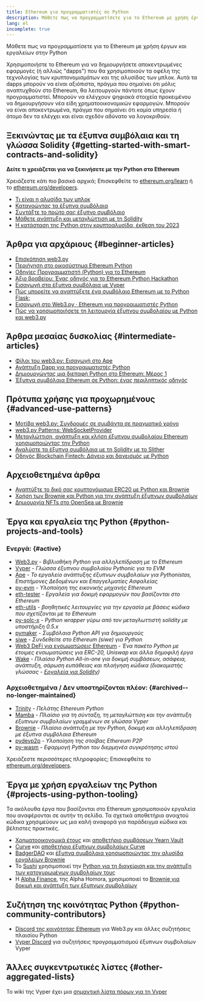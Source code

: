 ```yaml
---
title: Ethereum για προγραμματιστές σε Python
description: Μάθετε πως να προγραμματίσετε για το Ethereum με χρήση έργων και εργαλείων στην Python
lang: el
incomplete: true
---
```


<FeaturedText>Μάθετε πως να προγραμματίσετε για το Ethereum με χρήση έργων και εργαλείων στην Python</FeaturedText>

Χρησιμοποιήστε το Ethereum για να δημιουργήσετε αποκεντρωμένες εφαρμογές (ή αλλιώς "dapps") που θα χρησιμοποιούν τα οφέλη της τεχνολογίας των κρυπτονομισμάτων και της αλυσίδας των μπλοκ. Αυτά τα dapps μπορούν να είναι αξιόπιστα, πράγμα που σημαίνει ότι μόλις αναπτυχθούν στο Ethereum, θα λειτουργούν πάντοτε όπως έχουν προγραμματιστεί. Μπορούν να ελέγχουν ψηφιακά στοιχεία προκειμένου να δημιουργήσουν νέα είδη χρηματοοικονομικών εφαρμογών. Μπορούν να είναι αποκεντρωμένα, πράγμα που σημαίνει ότι καμία υπηρεσία ή άτομο δεν τα ελέγχει και είναι σχεδόν αδύνατο να λογοκριθούν.

## Ξεκινώντας με τα έξυπνα συμβόλαια και τη γλώσσα Solidity {#getting-started-with-smart-contracts-and-solidity}

**Δείτε τι χρειάζεται για να ξεκινήσετε με την Python στο Ethereum**

Χρειάζεστε κάτι πιο βασικό αρχικά; Επισκεφθείτε το [ethereum.org/learn](/learn/) ή το [ethereum.org/developers](/developers/).

- [Τι είναι η αλυσίδα των μπλοκ](https://kauri.io/article/d55684513211466da7f8cc03987607d5/blockchain-explained)
- [Κατανοώντας τα έξυπνα συμβόλαια](https://kauri.io/article/e4f66c6079e74a4a9b532148d3158188/ethereum-101-part-5-the-smart-contract)
- [Συντάξτε το πρώτο σας έξυπνο συμβόλαιο](https://kauri.io/article/124b7db1d0cf4f47b414f8b13c9d66e2/remix-ide-your-first-smart-contract)
- [Μάθετε ανάπτυξη και μεταγλώττιση με τη Solidity](https://kauri.io/article/973c5f54c4434bb1b0160cff8c695369/understanding-smart-contract-compilation-and-deployment)
- [Η κατάσταση της Python στην κρυπτοαλυσίδα, έκθεση του 2023](https://tradingstrategy.ai/blog/the-state-of-python-in-blockchain-in-2023)

## Άρθρα για αρχάριους {#beginner-articles}

- [Επισκόπηση web3.py](https://web3py.readthedocs.io/en/latest/overview.html)
- [Περιήγηση στο οικοσύστημα Ethereum Python](https://snakecharmers.ethereum.org/python-ecosystem/)
- [Οδηγίες Προγραμματιστή (Python) για το Ethereum](https://snakecharmers.ethereum.org/a-developers-guide-to-ethereum-pt-1/)
- [Άξιο βραβείου: Ένας οδηγός για το Ethereum Python Hackathon](https://snakecharmers.ethereum.org/prize-worthy/)
- [Εισαγωγή στα έξυπνα συμβόλαια με Vyper](https://kauri.io/#collections/Getting%20Started/an-introduction-to-smart-contracts-with-vyper/)
- [Πώς μπορείτε να αναπτύξετε ένα συμβόλαιο Ethereum με το Python Flask;](https://medium.com/coinmonks/how-to-develop-ethereum-contract-using-python-flask-9758fe65976e)
- [Εισαγωγή στο Web3.py · Ethereum για προγραμματιστές Python](https://www.dappuniversity.com/articles/web3-py-intro)
- [Πώς να χρησιμοποιήσετε τη λειτουργία έξυπνου συμβολαίου με Python και web3.py](https://stackoverflow.com/questions/57580702/how-to-call-a-smart-contract-function-using-python-and-web3-py)

## Άρθρα μεσαίας δυσκολίας {#intermediate-articles}

- [Φίλοι του web3.py: Εισαγωγή στο Ape](https://snakecharmers.ethereum.org/intro-to-ape/)
- [Ανάπτυξη Dapp για προγραμματιστές Python](https://levelup.gitconnected.com/dapps-development-for-python-developers-f52b32b54f28)
- [Δημιουργώντας μια διεπαφή Python στο Ethereum: Μέρος 1](https://hackernoon.com/creating-a-python-ethereum-interface-part-1-4d2e47ea0f4d)
- [Έξυπνα συμβόλαια Ethereum σε Python: ένας περιληπτικός οδηγός](https://hackernoon.com/ethereum-smart-contracts-in-python-a-comprehensive-ish-guide-771b03990988)

## Πρότυπα χρήσης για προχωρημένους {#advanced-use-patterns}

- [Μοτίβα web3.py: Συνδρομές σε συμβάντα σε πραγματικό χρόνο](https://snakecharmers.ethereum.org/subscriptions/)
- [web3.py Patterns: WebSocketProvider](https://snakecharmers.ethereum.org/websocketprovider/)
- [Μεταγλώττιση, ανάπτυξη και κλήση έξυπνου συμβολαίου Ethereum χρησιμοποιώντας την Python](https://yohanes.gultom.id/2018/11/28/compiling-deploying-and-calling-ethereum-smartcontract-using-python/)
- [Αναλύστε τα έξυπνα συμβόλαια με τη Solidity με το Slither](https://kauri.io/#collections/DevOps/analyze-solidity-smart-contracts-with-slither/#analyze-solidity-smart-contracts-with-slither)
- [Οδηγός Blockchain Fintech: Δάνειο και δανεισμός με Python](https://blog.chain.link/blockchain-fintech-defi-tutorial-lending-borrowing-python/)

## Αρχειοθετημένα άρθρα

- [Αναπτύξτε το δικό σας κρυπτονόμισμα ERC20 με Python και Brownie](https://betterprogramming.pub/python-blockchain-token-deployment-tutorial-create-an-erc20-77a5fd2e1a58)
- [Χρήση των Brownie και Python για την ανάπτυξη έξυπνων συμβολαίων](https://dev.to/patrickalphac/using-brownie-for-to-deploy-smart-contracts-1kkp)
- [Δημιουργία NFTs στο OpenSea με Brownie](https://www.freecodecamp.org/news/how-to-make-an-nft-and-render-on-opensea-marketplace/)

## Έργα και εργαλεία της Python {#python-projects-and-tools}

### Ενεργά: {#active}

- [Web3.py](https://github.com/ethereum/web3.py) - _Βιβλιοθήκη Python για αλληλεπίδραση με το Ethereum_
- [Vyper](https://github.com/ethereum/vyper/) - _Γλώσσα έξυπνου συμβολαίου Pythonic για το EVM_
- [Ape](https://github.com/ApeWorX/ape) - _Το εργαλείο ανάπτυξης έξυπνων συμβολαίων για Pythonistas, Επιστήμονες Δεδομένων και Επαγγελματίες Ασφαλείας_
- [py-evm](https://github.com/ethereum/py-evm) - _Υλοποίηση της εικονικής μηχανής Ethereum_
- [eth-tester](https://github.com/ethereum/eth-tester) - _Εργαλεία για δοκιμή εφαρμογών που βασίζονται στο Ethereum_
- [eth-utils](https://github.com/ethereum/eth-utils/) - _βοηθητικές λειτουργίες για την εργασία με βάσεις κώδικα που σχετίζονται με το Ethereum_
- [py-solc-x](https://pypi.org/project/py-solc-x/) - _Python wrapper γύρω από τον μεταγλωττιστή solidity με υποστήριξη 0.5.x_
- [pymaker](https://github.com/makerdao/pymaker) - _Συμβόλαια Python API για δημιουργούς_
- [siwe](https://github.com/spruceid/siwe-py) - _Συνδεθείτε στο Ethereum (siwe) για Python_
- [Web3 DeFi για ενσωματώσεις Ethereum](https://github.com/tradingstrategy-ai/web3-ethereum-defi) - _Ένα πακέτο Python με έτοιμες ενσωματώσεις για ERC-20, Uniswap και άλλα δημοφιλή έργα_
- [Wake](https://getwake.io) - _Πλαίσιο Python All-in-one για δοκιμή συμβάσεων, ασάφεια, ανάπτυξη, σάρωση ευπάθειας και πλοήγηση κώδικα (διακομιστής γλώσσας - [Εργαλεία για Solidity](https://marketplace.visualstudio.com/items?itemName=AckeeBlockchain.tools-for-solidity))_

### Αρχειοθετημένα / Δεν υποστηρίζονται πλέον: {#archived--no-longer-maintained}

- [Trinity](https://github.com/ethereum/trinity) - _Πελάτης Ethereum Python_
- [Mamba](https://github.com/arjunaskykok/mamba) - _Πλαίσιο για τη σύνταξη, τη μεταγλώττιση και την ανάπτυξη έξυπνων συμβολαίων γραμμένων σε γλώσσα Vyper_
- [Brownie](https://github.com/eth-brownie/brownie) - _Πλαίσιο ανάπτυξη με την Python, δοκιμή και αλληλεπίδραση με έξυπνα συμβόλαια Ethereum_
- [pydevp2p](https://github.com/ethereum/pydevp2p) - _Υλοποίηση της στοίβας Ethereum P2P_
- [py-wasm](https://github.com/ethereum/py-wasm) - _Εφαρμογή Python του διερμηνέα συγκρότησης ιστού_

Χρειάζεστε περισσότερες πληροφορίες; Επισκεφθείτε το [ethereum.org/developers](/developers/).

## Έργα με χρήση εργαλείων της Python {#projects-using-python-tooling}

Τα ακόλουθα έργα που βασίζονται στο Ethereum χρησιμοποιούν εργαλεία που αναφέρονται σε αυτήν τη σελίδα. Τα σχετικά αποθετήρια ανοιχτού κώδικα χρησιμεύουν ως μια καλή αναφορά για παράδειγμα κώδικα και βέλτιστες πρακτικές.

- [Χρηματοοικονομικά έτους](https://yearn.finance/) και [αποθετήριο συμβάσεων Yearn Vault](https://github.com/yearn/yearn-vaults)
- [Curve](https://curve.fi/) και [αποθετήριο έξυπνων συμβολαίων Curve](https://github.com/curvefi/curve-contract)
- [BadgerDAO](https://badger.com/) και [έξυπνα συμβόλαια χρησιμοποιώντας την αλυσίδα εργαλείων Brownie](https://github.com/Badger-Finance/badger-system)
- Το [Sushi](https://sushi.com/) χρησιμοποιεί την [Python για τη διαχείριση και την ανάπτυξη των κατοχυρωμένων συμβολαίων τους](https://github.com/sushiswap/sushi-vesting-protocols)
- Η [Alpha Finance](https://alphafinance.io/), της Alpha Homora, χρησιμοποιεί το [ Brownie για δοκιμή και ανάπτυξη των έξυπνων συμβολαίων](https://github.com/AlphaFinanceLab/alpha-staking-contract)

## Συζήτηση της κοινότητας Python {#python-community-contributors}

- [Discord της κοινότητας Ethereum](https://discord.gg/9zk7snTfWe) για Web3.py και άλλες συζητήσεις πλαισίου Python
- [Vyper Discord](https://discord.gg/SdvKC79cJk) για συζητήσεις προγραμματισμού έξυπνων συμβολαίων Vyper

## Άλλες συγκεντρωτικές λίστες {#other-aggregated-lists}

Το wiki της Vyper έχει μια [σημαντική λίστα πόρων για τη Vyper](https://github.com/vyperlang/vyper/wiki/Vyper-tools-and-resources)